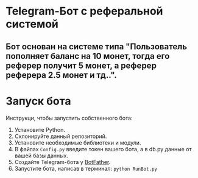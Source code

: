 # Telegram-Бот с реферальной системой
## Бот основан на системе типа "Пользователь пополняет баланс на 10 монет, тогда его реферер получит 5 монет, а реферер реферера 2.5 монет и тд..".

# Запуск бота
Инструкци, чтобы запустить собственного бота:
   1. Установите Python.
   2. Склонируйте данный репозиторий.
   3. Установите необходимые библиотеки и модули.
   4. В файлах ```Config.py``` введите токен вашего бота, а в db.py данные от вашей базы данных.
   5. Создайте Telegram-бота у [BotFather](https://t.me/botfather).
   6. Запустите бота, написав в терминал: ```python RunBot.py```
